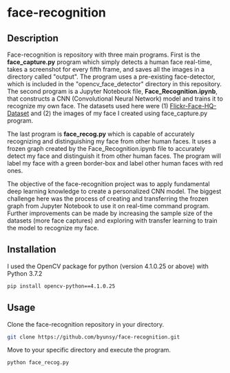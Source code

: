 # face-recognition

## Description

Face-recognition is repository with three main programs. First is the **face_capture.py** program which simply detects a human face real-time, takes a screenshot for every fifth frame, and saves all the images in a directory called "output". The program uses a pre-existing face-detector, which is included in the "opencv_face_detector" directory in this repository. The second program is a Jupyter Notebook file, **Face_Recognition.ipynb**, that constructs a CNN (Convolutional Neural Network) model and trains it to recognize my own face. The datasets used here were (1) [Flickr-Face-HQ-Dataset](https://github.com/NVlabs/ffhq-dataset) and (2) the images of my face I created using face_capture.py program.

The last program is **face_recog.py** which is capable of accurately recognizing and distinguishing my face from other human faces. It uses a frozen graph created by the Face_Recognition.ipynb file to accurately detect my face and distinguish it from other human faces. The program will label my face with a green border-box and label other human faces with red ones.

The objective of the face-recognition project was to apply fundamental deep learning knowledge to create a personalized CNN model. The biggest challenge here was the process of creating and transferring the frozen graph from Jupyter Notebook to use it on real-time command program. Further improvements can be made by increasing the sample size of the datasets (more face captures) and exploring with transfer learning to train the model to recognize my face.

## Installation

I used the OpenCV package for python (version 4.1.0.25 or above) with Python 3.7.2

```bash
pip install opencv-python==4.1.0.25
```

## Usage

Clone the face-recognition repository in your directory.

```bash
git clone https://github.com/byunsy/face-recognition.git
```

Move to your specific directory and execute the program.

```bash
python face_recog.py
```
